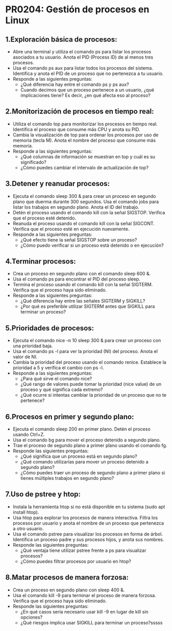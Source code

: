 # PR0204: Gestión de procesos en Linux
## 1.Exploración básica de procesos:
- Abre una terminal y utiliza el comando ps para listar los procesos asociados a tu usuario. Anota el PID (Process ID) de al menos tres procesos.
- Usa el comando ps aux para listar todos los procesos del sistema. Identifica y anota el PID de un proceso que no pertenezca a tu usuario.
- Responde a las siguientes preguntas:
    - ¿Qué diferencia hay entre el comando ps y ps aux?
    - Cuando decimos que un proceso pertenece a un usuario, ¿qué implicaciones tiene? Es decir, ¿en qué afecta eso al proceso?
## 2.Monitorización de procesos en tiempo real:
- Utiliza el comando top para monitorizar los procesos en tiempo real. Identifica el proceso que consume más CPU y anota su PID.
- Cambia la visualización de top para ordenar los procesos por uso de memoria (tecla M). Anota el nombre del proceso que consume más memoria.
- Responde a las siguientes preguntas:
    - ¿Qué columnas de información se muestran en top y cuál es su significado?
    - ¿Cómo puedes cambiar el intervalo de actualización de top?
## 3.Detener y reanudar procesos:
- Ejecuta el comando sleep 300 & para crear un proceso en segundo plano que duerma durante 300 segundos.
Usa el comando jobs para listar los trabajos en segundo plano. Anota el ID del trabajo.
- Detén el proceso usando el comando kill con la señal SIGSTOP. Verifica que el proceso esté detenido.
- Reanuda el proceso usando el comando kill con la señal SIGCONT. Verifica que el proceso esté en ejecución nuevamente.
- Responde a las siguientes preguntas:
    - ¿Qué efecto tiene la señal SIGSTOP sobre un proceso?
    - ¿Cómo puedo verificar si un proceso está detenido o en ejecución?
## 4.Terminar procesos:
- Crea un proceso en segundo plano con el comando sleep 600 &.
- Usa el comando ps para encontrar el PID del proceso sleep.
- Termina el proceso usando el comando kill con la señal SIGTERM. Verifica que el proceso haya sido eliminado.
- Responde a las siguientes preguntas:
    - ¿Qué diferencia hay entre las señales SIGTERM y SIGKILL?
    - ¿Por qué es preferible utilizar SIGTERM antes que SIGKILL para terminar un proceso?
## 5.Prioridades de procesos:
- Ejecuta el comando nice -n 10 sleep 300 & para crear un proceso con una prioridad baja.
- Usa el comando ps -l para ver la prioridad (NI) del proceso. Anota el valor de NI.
- Cambia la prioridad del proceso usando el comando renice. Establece la prioridad a 5 y verifica el cambio con ps -l.
- Responde a las siguientes preguntas:
    - ¿Para qué sirve el comando nice?
    - ¿Qué rango de valores puede tomar la prioridad (nice value) de un proceso y qué significa cada extremo?
    - ¿Qué ocurre si intentas cambiar la prioridad de un proceso que no te pertenece?
## 6.Procesos en primer y segundo plano:
- Ejecuta el comando sleep 200 en primer plano. Detén el proceso usando Ctrl+Z.
- Usa el comando bg para mover el proceso detenido a segundo plano.
- Trae el proceso de segundo plano a primer plano usando el comando fg.
- Responde las siguientes preguntas:
    - ¿Qué significa que un proceso está en segundo plano?
    - ¿Qué comando utilizarías para mover un proceso detenido a segundo plano?
    - ¿Cómo puedes traer un proceso de segundo plano a primer plano si tienes múltiples trabajos en segundo plano?
## 7.Uso de pstree y htop:
- Instala la herramienta htop si no está disponible en tu sistema (sudo apt install htop).
- Usa htop para explorar los procesos de manera interactiva. Filtra los procesos por usuario y anota el nombre de un proceso que pertenezca a otro usuario.
- Usa el comando pstree para visualizar los procesos en forma de árbol. Identifica un proceso padre y sus procesos hijos, y anota sus nombres.
- Responde las siguientes preguntas:
    - ¿Qué ventaja tiene utilizar pstree frente a ps para visualizar procesos?
    - ¿Cómo puedes filtrar procesos por usuario en htop?
## 8.Matar procesos de manera forzosa:
- Crea un proceso en segundo plano con sleep 400 &.
- Usa el comando kill -9 para terminar el proceso de manera forzosa. Verifica que el proceso haya sido eliminado.
- Responde las siguientes preguntas:
    - ¿En qué casos sería necesario usar kill -9 en lugar de kill sin opciones?
    - ¿Qué riesgos implica usar SIGKILL para terminar un proceso?sssss